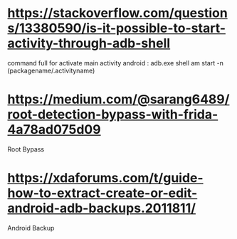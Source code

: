 # https://stackoverflow.com/questions/13380590/is-it-possible-to-start-activity-through-adb-shell
command full for activate main activity android : adb.exe shell am start -n (packagename/.activityname)

# https://medium.com/@sarang6489/root-detection-bypass-with-frida-4a78ad075d09
Root Bypass

# https://xdaforums.com/t/guide-how-to-extract-create-or-edit-android-adb-backups.2011811/
Android Backup
